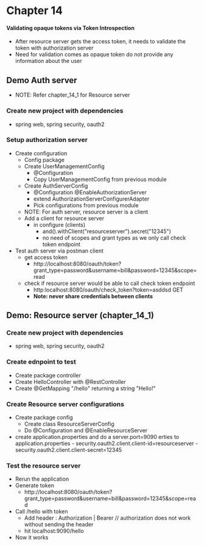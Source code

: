 # Chapter 14

#### Validating opaque tokens via Token Introspection

- After resource server gets the access token, it needs to validate the token with authorization server
- Need for validation comes as opaque token do not provide any information about the user

## Demo Auth server
- NOTE: Refer chapter_14_1 for Resource server

### Create new project with dependencies 
- spring web, spring security, oauth2

### Setup authorization server
- Create configuration
    - Config package
    - Create UserManagementConfig
        - @Configuration
        - Copy UserManagementConfig from previous module
    - Create AuthServerConfig
        - @Configuration @EnableAuthorizationServer 
        - extend AuthorizationServerConfigurerAdapter
        - Pick configurations from previous module
    - NOTE: For auth server, resource server is a client
    - Add a client for resource server
        - in configure (clients)
            - and().withClient("resourceserver").secret("12345")
            - no need of scopes and grant types as we only call check token endpoint
- Test auth server via postman client
    -  get access token
        - http://localhost:8080/oauth/token?grant_type=password&username=bill&password=12345&scope=read
    - check if resource server would be able to call check token endpoint
        - http:localhost:8080/oauth/check_token?token=asddsd GET
        - <b> Note: never share credentials between clients </b>
    

## Demo: Resource server (chapter_14_1)

### Create new project with dependencies
- spring web, spring security, oauth2

### Create ednpoint to test 
- Create package controller
- Create HelloController with @RestController
- Create @GetMapping "/hello" returning a string "Hello!"

### Create Resource server configurations
- Create package config
    - Create class ResourceServerConfig
    - Do @Configuration and @EnableResourceServer
- create application.properties and do a server.port=9090
erties to application.properties
        - security.oauth2.client.client-id=resourceserver
        - security.oauth2.client.client-secret=12345

### Test the resource server
- Rerun the application
- Generate token
    - http://localhost:8080/oauth/token?grant_type=password&username=bill&password=12345&scope=read
- Call /hello with token
    - Add header : Authorization | Bearer <token> // authorization does not work without sending the header
    - hit localhost:9090/hello
- Now it works
        
    